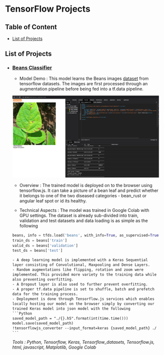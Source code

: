 # TensorFlow Projects

## Table of Content
 * [List of Projects](#projects)


## List of Projects

- ### [Beans Classifier](https://github.com/jyotisman-ds/TensorFlow_projects/blob/main/Beans_fullCalssifier.ipynb)

    - Model Demo : This model learns the Beans images [dataset](https://www.tensorflow.org/datasets/catalog/beans) from tensorflow datasets. The images are first processed through an augmentation pipeline before being fed into  a tf.data pipeline.

    ![Browser Model](/images/PredictingBeans.png)

    - Overview : The trained model is deployed on to the browser using tensorflow.js. It can take a picture of a bean leaf and predict whether it belongs to one of the two diseased categories - bean_rust or angular leaf spot or id its healthy.  

    - Technical Aspects : The model was trained in Google Colab with GPU settings. The dataset is already sub-divided into train, validation and test datasets and data loading is as simple as the following
    ```Python
    beans, info = tfds.load('beans', with_info=True, as_supervised=True)
    train_ds = beans['train']
    valid_ds = beans['validation']
    test_ds = beans['test']
    ```
      - A deep learning model is implemented with a Keras Sequential layer consisting of Convolutional, Maxpooling and Dense Layers.
      - Random augmentations like flipping, rotation and zoom were implemented. This provided more variety to the training data while also preventing overfitting.
      - A Dropout layer is also used to further prevent overfitting.
      - A proper tf.data pipeline is set to shuffle, batch and prefetch data for the training process.
      - Deployment is done through Tensorflow.js services which enables locally hosting our model on the browser simply by converting our trained Keras model into json model with the following
      ```Python
      saved_model_path = "./{}.h5".format(int(time.time()))
      model.save(saved_model_path)
      !tensorflowjs_converter --input_format=keras {saved_model_path} ./
      ```
      
    _Tools : Python, Tensorflow, Keras, Tensorflow_datasets, Tensorflow.js, html, javascript, Matplotlib, Google Colab_
